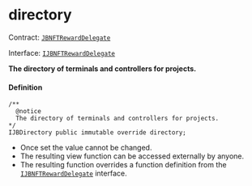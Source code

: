 # directory

Contract: [`JBNFTRewardDelegate`](/dev/api/v2/contracts/or-delegates/or-abstract/jbnftrewarddelegate/README.md)​‌

Interface: [`IJBNFTRewardDelegate`](/dev/api/v2/interfaces/ijbnftrewarddelegate.md)

**The directory of terminals and controllers for projects.**

#### Definition

```
/** 
  @notice 
  The directory of terminals and controllers for projects.
*/ 
IJBDirectory public immutable override directory;
```

* Once set the value cannot be changed.
* The resulting view function can be accessed externally by anyone.
* The resulting function overrides a function definition from the [`IJBNFTRewardDelegate`](/dev/api/v2/interfaces/ijbnftrewarddelegate.md) interface.
